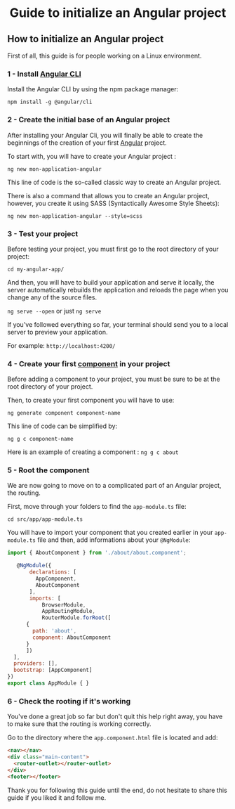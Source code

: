 <h1 align="center">Guide to initialize an Angular project</h1>

<h2>How to initialize an Angular project</h2>

First of all, this guide is for people working on a Linux environment.

<h3>1 - Install <a href="https://angular.io/cli">Angular CLI</a></h3>

Install the Angular CLI by using the npm package manager:

`npm install -g @angular/cli`

<h3>2 - Create the initial base of an Angular project</h3>

After installing your Angular Cli, you will finally be able to create the beginnings of the creation of your first [Angular](https://angular.io/docs) project.

To start with, you will have to create your Angular project :

`ng new mon-application-angular`

This line of code is the so-called classic way to create an Angular project.

There is also a command that allows you to create an Angular project, however, you create it using SASS (Syntactically Awesome Style Sheets):

`ng new mon-application-angular --style=scss`

<h3>3 - Test your project</h3>

Before testing your project, you must first go to the root directory of your project:

`cd my-angular-app/`

And then, you will have to build your application and serve it locally, the server automatically rebuilds the application and reloads the page when you change any of the source files.

`ng serve --open` or just `ng serve`

If you've followed everything so far, your terminal should send you to a local server to preview your application.

For example: `http://localhost:4200/`

<h3>4 - Create your first <a href="https://angular.io/api/core/Component">component</a> in your project</h3>

Before adding a component to your project, you must be sure to be at the root directory of your project.

Then, to create your first component you will have to use:

`ng generate component component-name`

This line of code can be simplified by:

`ng g c component-name`

Here is an example of creating a component : `ng g c about`

<h3>5 - Root the component</h3>

We are now going to move on to a complicated part of an Angular project, the routing.

First, move through your folders to find the `app-module.ts` file:

`cd src/app/app-module.ts`

You will have to import your component that you created earlier in your `app-module.ts` file and then, add informations about your `@NgModule`:

```js
import { AboutComponent } from './about/about.component';

   @NgModule({
       declarations: [
         AppComponent,
         AboutComponent
       ],
       imports: [
           BrowserModule,
           AppRoutingModule,
           RouterModule.forRoot([
      {
        path: 'about',
        component: AboutComponent
      }
      ])
  ],
  providers: [],
  bootstrap: [AppComponent]
})
export class AppModule { }
```

<h3>6 - Check the rooting if it's working</h3>

You've done a great job so far but don't quit this help right away, you have to make sure that the routing is working correctly.

Go to the directory where the `app.component.html` file is located and add: 

```html
<nav></nav>
<div class="main-content">
  <router-outlet></router-outlet>
</div>
<footer></footer>
```

Thank you for following this guide until the end, do not hesitate to share this guide if you liked it and follow me.






